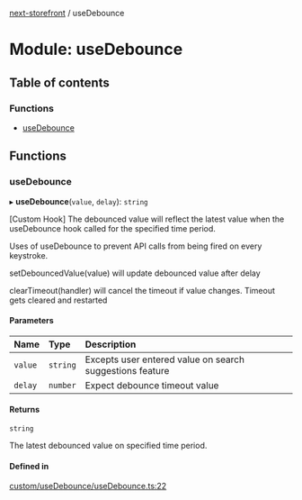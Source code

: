 [next-storefront](../README.md) / useDebounce

# Module: useDebounce

## Table of contents

### Functions

- [useDebounce](useDebounce.md#usedebounce)

## Functions

### useDebounce

▸ **useDebounce**(`value`, `delay`): `string`

[Custom Hook] The debounced value will reflect the latest value when the useDebounce hook called for the specified time period.

Uses of useDebounce to prevent API calls from being fired on every keystroke.

setDebouncedValue(value) will update debounced value after delay

clearTimeout(handler) will cancel the timeout if value changes. Timeout gets cleared and restarted

#### Parameters

| Name | Type | Description |
| :------ | :------ | :------ |
| `value` | `string` | Excepts user entered value on search suggestions feature |
| `delay` | `number` | Expect debounce timeout value |

#### Returns

`string`

The latest debounced value on specified time period.

#### Defined in

[custom/useDebounce/useDebounce.ts:22](https://github.com/KiboSoftware/nextjs-storefront/blob/474c22ea/hooks/custom/useDebounce/useDebounce.ts#L22)
